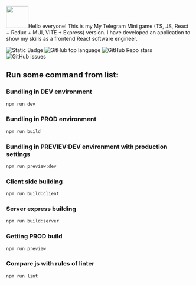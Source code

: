 <img src="https://idzabotix.fun/img/logo.svg" width="60" />Hello everyone! This is my My Telegram Mini game (TS, JS, React + Redux + MUI, VITE + Express) version. 
I have developed an application to show my skills as a frontend React software engineer.


![Static Badge](https://img.shields.io/badge/Idzanamix-Idzabotix-Idzabotix)
![GitHub top language](https://img.shields.io/github/languages/top/Idzanamix/Idzabotix)
![GitHub Repo stars](https://img.shields.io/github/stars/Idzanamix/Idzabotix)
![GitHub issues](https://img.shields.io/github/issues/Idzanamix/Idzabotix)



## Run some command from list:

### Bundling in DEV environment 

```bash
npm run dev
```

### Bundling in PROD environment 
```bash
npm run build
```

### Bundling in PREVIEV:DEV environment with production settings

```bash
npm run preview:dev
```

### Client side building

```bash
npm run build:client
```

### Server express building

```bash
npm run build:server
```

### Getting PROD build

```bash
npm run preview
```

### Compare js with rules of linter

```bash
npm run lint
```

 
 
